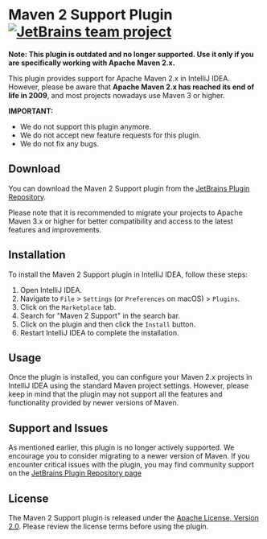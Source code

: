 # Maven 2 Support Plugin [![JetBrains team project](https://jb.gg/badges/team.svg)](https://confluence.jetbrains.com/display/ALL/JetBrains+on+GitHub)

**Note: This plugin is outdated and no longer supported. Use it only if you are specifically working with Apache Maven 2.x.**

This plugin provides support for Apache Maven 2.x in IntelliJ IDEA. 
However, please be aware that **Apache Maven 2.x has reached its end of life in 2009**, and most projects nowadays use Maven 3 or higher.

**IMPORTANT:**
- We do not support this plugin anymore.
- We do not accept new feature requests for this plugin.
- We do not fix any bugs.

## Download
You can download the Maven 2 Support plugin from the [JetBrains Plugin Repository](https://plugins.jetbrains.com/plugin/19663-maven2-support).

Please note that it is recommended to migrate your projects to Apache Maven 3.x or higher for better compatibility and access to the latest features and improvements.

## Installation
To install the Maven 2 Support plugin in IntelliJ IDEA, follow these steps:

1. Open IntelliJ IDEA.
2. Navigate to `File` > `Settings` (or `Preferences` on macOS) > `Plugins`.
3. Click on the `Marketplace` tab.
4. Search for "Maven 2 Support" in the search bar.
5. Click on the plugin and then click the `Install` button.
6. Restart IntelliJ IDEA to complete the installation.

## Usage
Once the plugin is installed, you can configure your Maven 2.x projects in IntelliJ IDEA using the standard Maven project settings. However, please keep in mind that the plugin may not support all the features and functionality provided by newer versions of Maven.

## Support and Issues
As mentioned earlier, this plugin is no longer actively supported. We encourage you to consider migrating to a newer version of Maven. If you encounter critical issues with the plugin, you may find community support on the [JetBrains Plugin Repository page](https://plugins.jetbrains.com/plugin/19663-maven2-support)

## License
The Maven 2 Support plugin is released under the [Apache License, Version 2.0](https://www.apache.org/licenses/LICENSE-2.0). Please review the license terms before using the plugin.

